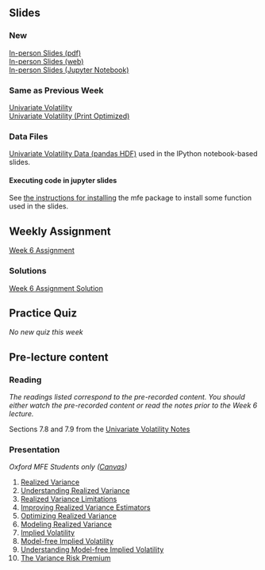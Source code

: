 <!--
.. title: Financial Econometrics II: Week 6
.. slug: hilary-term-6
.. date: 2020-11-27 17:51:05 UTC
.. tags: teaching, mfe
.. category: teaching 
.. link: 
.. description: Teaching resources for MFE Financial Econometrics II Week 6
.. type: text
.. jumbotron_color: #002147
.. jumbotron_light: True
.. jumbotron: MFE Financial Econometrics II: Week 6
.. jumbotron_text: Teaching material from Week 6.
-->

## Slides

### New
[In-person Slides (pdf)](/files/teaching/mfe/slides/univariate-volatility-slides-2020-21-in-person-week-6.pdf)  <br />
[In-person Slides (web)](/files/teaching/mfe/slides/univariate-volatility-slides-2020-21-in-person-week-6.html)  <br />
[In-person Slides (Jupyter Notebook)](/files/teaching/mfe/slides/univariate-volatility-slides-2020-21-in-person-week-6.ipynb) 

### Same as Previous Week
[Univariate Volatility](/files/teaching/mfe/slides/univariate-volatility-slides_2020-2021.pdf) <br />
[Univariate Volatility (Print Optimized)](/files/teaching/mfe/slides/univariate-volatility-slides-2020-2021-print.pdf) <br />

### Data Files
[Univariate Volatility Data (pandas HDF)](/files/teaching/mfe/data/univariate-volatility-data.h5) used in the IPython notebook-based slides.

#### Executing code in jupyter slides
See [the instructions for installing](../running-notebooks) the mfe package to install some 
function used in the slides.

## Weekly Assignment

[Week 6 Assignment](/files/teaching/mfe/homework/ht-week-6-assignment.pdf) 

### Solutions ###

[Week 6 Assignment Solution](/files/teaching/mfe/homework/ht-week-6-assignment-answers.pdf)


## Practice Quiz

_No new quiz this week_

## Pre-lecture content

### Reading

_The readings listed correspond to the pre-recorded content. You should either
watch the pre-recorded content or read the notes prior to the Week 6 lecture._

Sections 7.8 and 7.9 from the [Univariate Volatility Notes](/files/teaching/mfe/notes/financial-econometrics-2020-2021-chapter-7.pdf)

### Presentation

_Oxford MFE Students only ([Canvas](https://canvas.sbs.ox.ac.uk/courses/1914/external_tools/185))_

1. [Realized Variance](https://ox.cloud.panopto.eu/Panopto/Pages/Viewer.aspx?id=5d6112cd-7535-4499-9a49-acc300810055)
2. [Understanding Realized Variance](https://ox.cloud.panopto.eu/Panopto/Pages/Viewer.aspx?id=8033699a-138e-46c9-91b4-acc20134ef4b)
3. [Realized Variance Limitations](https://ox.cloud.panopto.eu/Panopto/Pages/Viewer.aspx?id=cb180877-4178-4418-95d9-acd70154ebd9)
4. [Improving Realized Variance Estimators](https://ox.cloud.panopto.eu/Panopto/Pages/Viewer.aspx?id=8396d5e9-72ab-4dd1-ae23-acd701353819)
5. [Optimizing Realized Variance](https://ox.cloud.panopto.eu/Panopto/Pages/Viewer.aspx?id=7e6ee055-19bd-4269-b445-acd7012ac7b7)
6. [Modeling Realized Variance](https://ox.cloud.panopto.eu/Panopto/Pages/Viewer.aspx?id=ac356d73-7626-4368-8d3c-acd7011fcd32)
7. [Implied Volatility](https://ox.cloud.panopto.eu/Panopto/Pages/Viewer.aspx?id=3cd9b68d-ccfa-4400-8e38-acd7011fd903)
8. [Model-free Implied Volatility](https://ox.cloud.panopto.eu/Panopto/Pages/Viewer.aspx?id=2f134ee6-f4c2-4a43-a35b-acd701211b85)
9. [Understanding Model-free Implied Volatility](https://ox.cloud.panopto.eu/Panopto/Pages/Viewer.aspx?id=14def538-63de-4e4e-a6bf-acd7011fe8e6)
10. [The Variance Risk Premium](https://ox.cloud.panopto.eu/Panopto/Pages/Viewer.aspx?id=41a5f19f-2767-43a1-8b17-acd7011ff1df)
